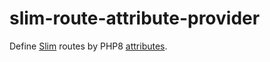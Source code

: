 # slim-route-attribute-provider
Define [Slim](https://www.slimframework.com) routes by PHP8 [attributes]((https://stitcher.io/blog/attributes-in-php-8)).
